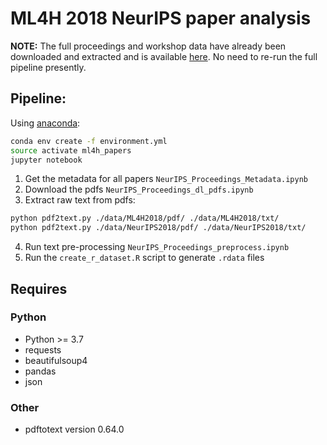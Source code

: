 # ML4H 2018 NeurIPS paper analysis

**NOTE:** The full proceedings and workshop data have already been downloaded and extracted and is available [here](https://drive.google.com/drive/folders/1p3ZQYcIvhi1Wk3uLSgAEatVCMWY2KgYz). No need to re-run the full pipeline presently.

## Pipeline:

Using [anaconda](https://www.anaconda.com/distribution/):

```bash
conda env create -f environment.yml
source activate ml4h_papers
jupyter notebook
```

1. Get the metadata for all papers `NeurIPS_Proceedings_Metadata.ipynb`
2. Download the pdfs `NeurIPS_Proceedings_dl_pdfs.ipynb`
3. Extract raw text from pdfs: 
```bash
python pdf2text.py ./data/ML4H2018/pdf/ ./data/ML4H2018/txt/
python pdf2text.py ./data/NeurIPS2018/pdf/ ./data/NeurIPS2018/txt/
```
4. Run text pre-processing `NeurIPS_Proceedings_preprocess.ipynb`
5. Run the `create_r_dataset.R` script to generate `.rdata` files

## Requires

### Python
- Python >= 3.7
- requests
- beautifulsoup4
- pandas
- json

### Other
- pdftotext version 0.64.0
